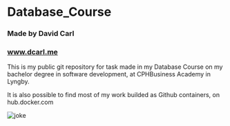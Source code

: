 # Database_Course

### Made by David Carl
### www.dcarl.me

This is my public git repository for task made in my Database Course on my bachelor degree in software development, at CPHBusiness Academy in Lyngby.

It is also possible to find most of my work builded as Github containers, on hub.docker.com

![joke](https://i.redd.it/lzrsofjd2rf21.jpg)